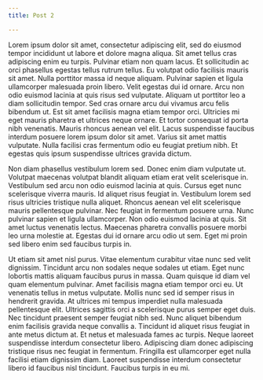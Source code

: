```yaml
---
title: Post 2

---
```


Lorem ipsum dolor sit amet, consectetur adipiscing elit, sed do eiusmod tempor incididunt ut labore et dolore magna aliqua. Sit amet tellus cras adipiscing enim eu turpis. Pulvinar etiam non quam lacus. Et sollicitudin ac orci phasellus egestas tellus rutrum tellus. Eu volutpat odio facilisis mauris sit amet. Nulla porttitor massa id neque aliquam. Pulvinar sapien et ligula ullamcorper malesuada proin libero. Velit egestas dui id ornare. Arcu non odio euismod lacinia at quis risus sed vulputate. Aliquam ut porttitor leo a diam sollicitudin tempor. Sed cras ornare arcu dui vivamus arcu felis bibendum ut. Est sit amet facilisis magna etiam tempor orci. Ultricies mi eget mauris pharetra et ultrices neque ornare. Et tortor consequat id porta nibh venenatis. Mauris rhoncus aenean vel elit. Lacus suspendisse faucibus interdum posuere lorem ipsum dolor sit amet. Varius sit amet mattis vulputate. Nulla facilisi cras fermentum odio eu feugiat pretium nibh. Et egestas quis ipsum suspendisse ultrices gravida dictum.

Non diam phasellus vestibulum lorem sed. Donec enim diam vulputate ut. Volutpat maecenas volutpat blandit aliquam etiam erat velit scelerisque in. Vestibulum sed arcu non odio euismod lacinia at quis. Cursus eget nunc scelerisque viverra mauris. Id aliquet risus feugiat in. Vestibulum lorem sed risus ultricies tristique nulla aliquet. Rhoncus aenean vel elit scelerisque mauris pellentesque pulvinar. Nec feugiat in fermentum posuere urna. Nunc pulvinar sapien et ligula ullamcorper. Non odio euismod lacinia at quis. Sit amet luctus venenatis lectus. Maecenas pharetra convallis posuere morbi leo urna molestie at. Egestas dui id ornare arcu odio ut sem. Eget mi proin sed libero enim sed faucibus turpis in.

Ut etiam sit amet nisl purus. Vitae elementum curabitur vitae nunc sed velit dignissim. Tincidunt arcu non sodales neque sodales ut etiam. Eget nunc lobortis mattis aliquam faucibus purus in massa. Quam quisque id diam vel quam elementum pulvinar. Amet facilisis magna etiam tempor orci eu. Ut venenatis tellus in metus vulputate. Mollis nunc sed id semper risus in hendrerit gravida. At ultrices mi tempus imperdiet nulla malesuada pellentesque elit. Ultrices sagittis orci a scelerisque purus semper eget duis. Nec tincidunt praesent semper feugiat nibh sed. Nunc aliquet bibendum enim facilisis gravida neque convallis a. Tincidunt id aliquet risus feugiat in ante metus dictum at. Et netus et malesuada fames ac turpis. Neque laoreet suspendisse interdum consectetur libero. Adipiscing diam donec adipiscing tristique risus nec feugiat in fermentum. Fringilla est ullamcorper eget nulla facilisi etiam dignissim diam. Laoreet suspendisse interdum consectetur libero id faucibus nisl tincidunt. Faucibus turpis in eu mi.
